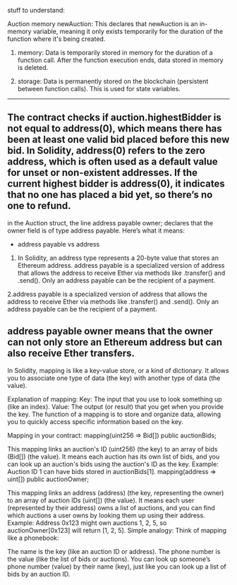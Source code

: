stuff to understand:


Auction memory newAuction: This declares that newAuction is an in-memory variable, meaning it only exists temporarily for the duration of the function where it's being created.

1. memory: Data is temporarily stored in memory for the duration of a function call. After the function execution ends, data stored in memory is deleted.

2. storage: Data is permanently stored on the blockchain (persistent between function calls). This is used for state variables.
-----------------------------------------------------------------------------------------------------------------------------------------------------


The contract checks if auction.highestBidder is not equal to address(0), which means there has been at least one valid bid placed before this new bid. 
In Solidity, address(0) refers to the zero address, which is often used as a default value for unset or non-existent addresses. If the current highest bidder is address(0), it indicates that no one has placed a bid yet, so there’s no one to refund.
--------------------------------------------------------------------------------------------------------------------------------------------


in the Auction struct, the line address payable owner; declares that the owner field is of type address payable. Here’s what it means:

- address payable vs address
1. In Solidity, an address type represents a 20-byte value that stores an Ethereum address.
address payable is a specialized version of address that allows the address to receive Ether via methods like .transfer() and .send(). Only an address payable can be the recipient of a payment.

2.address payable is a specialized version of address that allows the address to receive Ether via methods like .transfer() and .send(). Only an address payable can be the recipient of a payment.

address payable owner means that the owner can not only store an Ethereum address but can also receive Ether transfers.
----------------------------------------------------------------------------------------------------------------------------------------------



In Solidity, mapping is like a key-value store, or a kind of dictionary. It allows you to associate one type of data (the key) with another type of data (the value).

Explanation of mapping:
Key: The input that you use to look something up (like an index).
Value: The output (or result) that you get when you provide the key.
The function of a mapping is to store and organize data, allowing you to quickly access specific information based on the key.

Mapping in your contract:
mapping(uint256 => Bid[]) public auctionBids;

This mapping links an auction's ID (uint256) (the key) to an array of bids (Bid[]) (the value).
It means each auction has its own list of bids, and you can look up an auction's bids using the auction's ID as the key.
Example: Auction ID 1 can have bids stored in auctionBids[1].
mapping(address => uint[]) public auctionOwner;

This mapping links an address (address) (the key, representing the owner) to an array of auction IDs (uint[]) (the value).
It means each user (represented by their address) owns a list of auctions, and you can find which auctions a user owns by looking them up using their address.
Example: Address 0x123 might own auctions 1, 2, 5, so auctionOwner[0x123] will return [1, 2, 5].
Simple analogy:
Think of mapping like a phonebook:

The name is the key (like an auction ID or address).
The phone number is the value (like the list of bids or auctions).
You can look up someone’s phone number (value) by their name (key), just like you can look up a list of bids by an auction ID.
